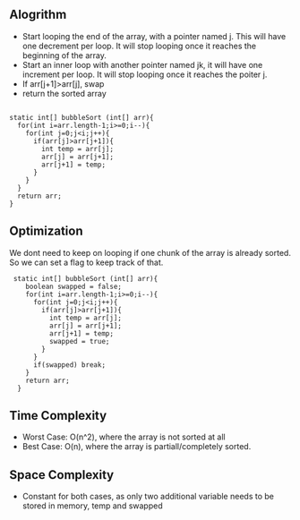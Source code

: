 ## Alogrithm
- Start looping the end of the array, with a pointer named j. This will have one decrement per loop. It will stop looping once it reaches the beginning of the array.
- Start an inner loop with another pointer named jk, it will have one increment per loop. It will stop looping once it reaches the poiter j.
- If arr[j+1]>arr[j], swap
- return the sorted array

```

static int[] bubbleSort (int[] arr){
  for(int i=arr.length-1;i>=0;i--){
    for(int j=0;j<i;j++){
      if(arr[j]>arr[j+1]){
        int temp = arr[j];
        arr[j] = arr[j+1];
        arr[j+1] = temp;
      }
    }
  }
  return arr;
}
```

## Optimization
We dont need to keep on looping if one chunk of the array is already sorted. So we can set a flag to keep track of that. 

```
 static int[] bubbleSort (int[] arr){
    boolean swapped = false;
    for(int i=arr.length-1;i>=0;i--){
      for(int j=0;j<i;j++){
        if(arr[j]>arr[j+1]){
          int temp = arr[j];
          arr[j] = arr[j+1];
          arr[j+1] = temp;
          swapped = true;
        }
      }
      if(swapped) break;
    }
    return arr;
  }
```

## Time Complexity
- Worst Case: O(n^2), where the array is not sorted at all
- Best Case: O(n), where the array is partiall/completely sorted. 

## Space Complexity
- Constant for both cases, as only two additional variable needs to be stored in memory, temp and swapped
